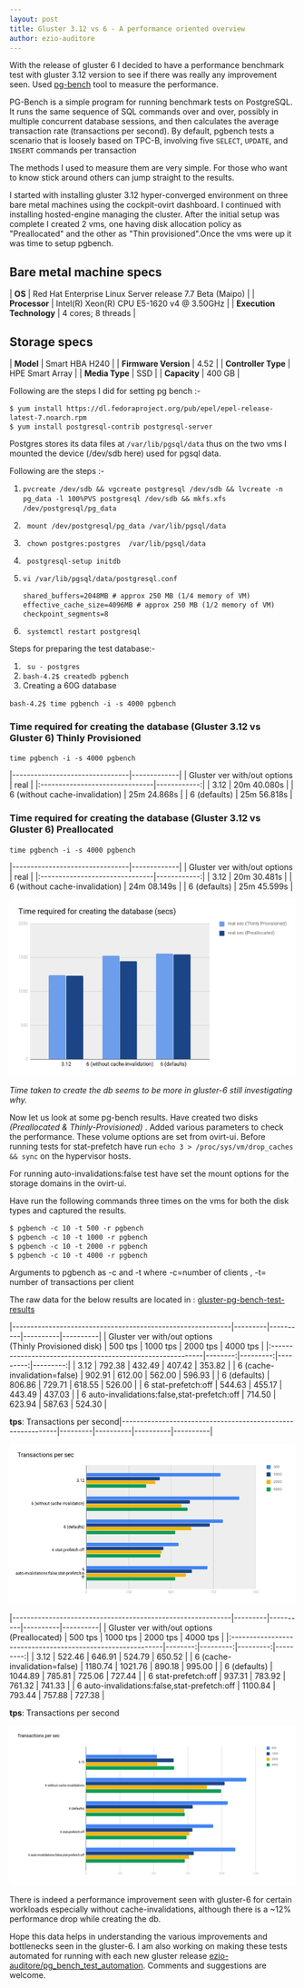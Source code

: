 ```yaml
---
layout: post
title: Gluster 3.12 vs 6 - A performance oriented overview
author: ezio-auditore 
---
```


With the release of gluster 6 I decided to have a performance benchmark test with gluster 3.12 version to see if there was really any improvement seen. Used [pg-bench](https://www.postgresql.org/docs/10/pgbench.html) tool to measure the performance. 
 
PG-Bench is a simple program for running benchmark tests on PostgreSQL. It runs the same sequence of SQL commands over and over, possibly in multiple concurrent database sessions, and then calculates the average transaction rate (transactions per second). By default, pgbench tests a scenario that is loosely based on TPC-B, involving five `SELECT`, `UPDATE`, and `INSERT` commands per transaction

The methods I used to measure them are very simple. For those who want to know stick around others can jump straight to the results.

I started with installing gluster 3.12 hyper-converged  environment on three bare metal machines using the cockpit-ovirt dashboard. I continued with installing hosted-engine managing the cluster. After the initial setup was complete I created 2 vms, one having disk allocation policy as "Preallocated" and the other as "Thin provisioned".Once the vms were up it was time to setup pgbench.

## Bare metal machine specs

| **OS**                   | Red Hat Enterprise Linux Server release 7.7 Beta (Maipo) |
| **Processor**            | Intel(R) Xeon(R) CPU E5-1620 v4 @ 3.50GHz                |
| **Execution Technology** | 4 cores; 8 threads                                       |

## Storage specs

| **Model**            | Smart HBA H240  |
| **Firmware Version** | 4.52            |
| **Controller Type**  | HPE Smart Array |
| **Media Type**       | SSD             |
| **Capacity**         | 400 GB          |

Following are the steps I did for setting pg bench :-



```
$ yum install https://dl.fedoraproject.org/pub/epel/epel-release-latest-7.noarch.rpm
$ yum install postgresql-contrib postgresql-server
```

Postgres stores its data files at `/var/lib/pgsql/data` thus on the two vms I mounted the device (/dev/sdb here) used for pgsql data. 



Following are the steps :-



1. `pvcreate /dev/sdb && vgcreate postgresql /dev/sdb && lvcreate -n pg_data -l 100%PVS postgresql /dev/sdb && mkfs.xfs /dev/postgresql/pg_data`

2. ` mount /dev/postgresql/pg_data /var/lib/pgsql/data`

3. ` chown postgres:postgres  /var/lib/pgsql/data`

4. ` postgresql-setup initdb`

5. ` vi /var/lib/pgsql/data/postgresql.conf `
   ```
   shared_buffers=2048MB # approx 250 MB (1/4 memory of VM)
   effective_cache_size=4096MB # approx 250 MB (1/2 memory of VM)
   checkpoint_segments=8
   ```
6. ` systemctl restart postgresql`

Steps for preparing the test database:-



1. ` su - postgres`
2. `bash-4.2$ createdb pgbench`
3. Creating a 60G database 

`bash-4.2$ time pgbench -i -s 4000 pgbench`

### Time required for creating the database (Gluster 3.12 vs Gluster 6) Thinly Provisioned

`time pgbench -i -s 4000 pgbench`



|--------------------------------|-------------|
| Gluster ver with/out options   | real        |
|:-------------------------------|------------:|
| 3.12                           | 20m 40.080s |
| 6 (without cache-invalidation) | 25m 24.868s |
| 6 (defaults)                   | 25m 56.818s |

### Time required for creating the database (Gluster 3.12 vs Gluster 6) Preallocated

`time pgbench -i -s 4000 pgbench`



|--------------------------------|-------------|
| Gluster ver with/out options   | real        |
|:-------------------------------|------------:|
| 3.12                           | 20m 30.481s |
| 6 (without cache-invalidation) | 24m 08.149s |
| 6 (defaults)                   | 25m 45.599s |




![time-required-to-create-db](images/gluster-3.12vs-6/time-required-to-create-db.png "Time required to create db")


*Time taken to create the db seems to be more in gluster-6 still investigating why.*

Now let us look at some pg-bench results. Have created two disks *(Preallocated & Thinly-Provisioned)* . Added various parameters to check the performance. These volume options are set from ovirt-ui. Before running tests for stat-prefetch have run
`echo 3 > /proc/sys/vm/drop_caches && sync` on the hypervisor hosts.
 

For  running auto-invalidations:false test have set the mount options for the storage domains in the ovirt-ui.

Have run the following commands three times on the vms for both the disk types and captured the results.

```
$ pgbench -c 10 -t 500 -r pgbench
$ pgbench -c 10 -t 1000 -r pgbench
$ pgbench -c 10 -t 2000 -r pgbench
$ pgbench -c 10 -t 4000 -r pgbench
```

Arguments to pgbench as -c and -t where -c=number of clients , -t= number of transactions per client

The raw data for the below results are located in : [gluster-pg-bench-test-results](https://github.com/ezio-auditore/gluster-pg-bench-test-results)

|------------------------------------------------------------|---------|----------|----------|----------|
| Gluster ver with/out options<br/>(Thinly Provisioned disk) | 500 tps | 1000 tps | 2000 tps | 4000 tps |
|:-----------------------------------------------------------|--------:|---------:|---------:|---------:|
| 3.12                                                       | 792.38  | 432.49   | 407.42   | 353.82   |
| 6 (cache-invalidation=false)                               | 902.91  | 612.00   | 562.00   | 596.93   |
| 6 (defaults)                                               | 806.86  | 729.71   | 618.55   | 526.00   |
| 6 stat-prefetch:off                                        | 544.63  | 455.17   | 443.49   | 437.03   |
| 6 auto-invalidations:false,stat-prefetch:off               | 714.50  | 623.94   | 587.63   | 524.30   |

**tps**: Transactions per second|------------------------------------------------------------|---------|----------|----------|----------|


![txn-per-sec-thinly-provisioned](images/gluster-3.12vs-6/txn-per-sec-thinly-provisioned.png "txn-per-sec-thinly-provisioned")

|------------------------------------------------------------|---------|----------|----------|----------|
| Gluster ver with/out options<br/>(Preallocated)            | 500 tps | 1000 tps | 2000 tps | 4000 tps |
|:-----------------------------------------------------------|--------:|---------:|---------:|---------:|
| 3.12                                                       | 522.46  | 646.91   | 524.79   | 650.52   |
| 6 (cache-invalidation=false)                               | 1180.74 | 1021.76  | 890.18   | 995.00   |
| 6 (defaults)                                               | 1044.89 | 785.81   | 725.06   | 727.44   |
| 6 stat-prefetch:off                                        | 937.31  | 783.92   | 761.32   | 741.33   |
| 6 auto-invalidations:false,stat-prefetch:off               | 1100.84 | 793.44   | 757.88   | 727.38   |

**tps**: Transactions per second

![txn-per-sec-preallocated.png](images/gluster-3.12vs-6/txn-per-sec-preallocated.png "txn-per-sec-preallocated")

There is indeed a performance improvement seen with gluster-6 for certain workloads especially without cache-invalidations, although there is a ~12% performance drop while creating the db.




Hope this data helps in understanding the various improvements and bottlenecks seen in the gluster-6. I am also working on making these tests automated for running  with each new gluster release [ezio-auditore/pg_bench_test_automation](https://github.com/ezio-auditore/pg_bench_test_automation). Comments and suggestions are welcome.
